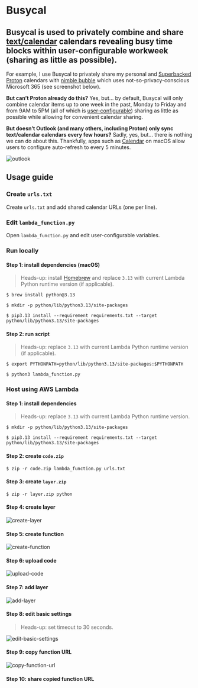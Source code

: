 # Busycal

## Busycal is used to privately combine and share [text/calendar](https://en.wikipedia.org/wiki/ICalendar) calendars revealing busy time blocks within user-configurable workweek (sharing as little as possible).

For example, I use Busycal to privately share my personal and [Superbacked](https://superbacked.com/) [Proton](https://proton.me/) calendars with [nimble bubble](https://nimblebubble.com/) which uses not-so-privacy-conscious Microsoft 365 (see screenshot below).

**But can’t Proton already do this?** Yes, but… by default, Busycal will only combine calendar items up to one week in the past, Monday to Friday and from 9AM to 5PM (all of which is [user-configurable](#edit-lambda_functionpy)) sharing as little as possible while allowing for convenient calendar sharing.

**But doesn’t Outlook (and many others, including Proton) only sync text/calendar calendars every few hours?** Sadly, yes, but… there is nothing we can do about this. Thankfully, apps such as [Calendar](https://en.wikipedia.org/wiki/Calendar_(Apple)) on macOS allow users to configure auto-refresh to every 5 minutes.

![outlook](./screenshots/outlook.jpg)

## Usage guide

### Create `urls.txt`

Create `urls.txt` and add shared calendar URLs (one per line).

### Edit `lambda_function.py`

Open `lambda_function.py` and edit user-configurable variables.

### Run locally

#### Step 1: install dependencies (macOS)

> Heads-up: install [Homebrew](https://brew.sh/) and replace `3.13` with current Lambda Python runtime version (if applicable).

```console
$ brew install python@3.13

$ mkdir -p python/lib/python3.13/site-packages

$ pip3.13 install --requirement requirements.txt --target python/lib/python3.13/site-packages
```

#### Step 2: run script

> Heads-up: replace `3.13` with current Lambda Python runtime version (if applicable).

```console
$ export PYTHONPATH=python/lib/python3.13/site-packages:$PYTHONPATH

$ python3 lambda_function.py
```

### Host using AWS Lambda

#### Step 1: install dependencies

> Heads-up: replace `3.13` with current Lambda Python runtime version.

```console
$ mkdir -p python/lib/python3.13/site-packages

$ pip3.13 install --requirement requirements.txt --target python/lib/python3.13/site-packages
```

#### Step 2: create `code.zip`

```console
$ zip -r code.zip lambda_function.py urls.txt
```

#### Step 3: create `layer.zip`

```console
$ zip -r layer.zip python
```

#### Step 4: create layer

![create-layer](./screenshots/create-layer.jpg)

#### Step 5: create function

![create-function](./screenshots/create-function.jpg)

#### Step 6: upload code

![upload-code](./screenshots/upload-code.jpg)

#### Step 7: add layer

![add-layer](./screenshots/add-layer.jpg)

#### Step 8: edit basic settings

> Heads-up: set timeout to 30 seconds.

![edit-basic-settings](./screenshots/edit-basic-settings.jpg)

#### Step 9: copy function URL

![copy-function-url](./screenshots/copy-function-url.jpg)

#### Step 10: share copied function URL